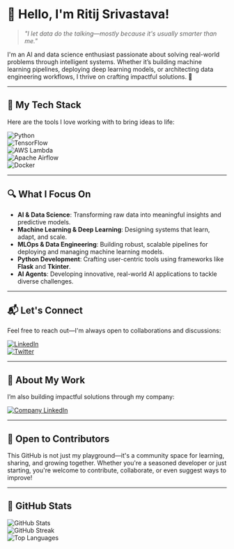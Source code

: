 # 👋 Hello, I'm Ritij Srivastava!  
> *"I let data do the talking—mostly because it's usually smarter than me."*  

I'm an AI and data science enthusiast passionate about solving real-world problems through intelligent systems. Whether it’s building machine learning pipelines, deploying deep learning models, or architecting data engineering workflows, I thrive on crafting impactful solutions. 🚀  

---  

## 🌟 My Tech Stack  

Here are the tools I love working with to bring ideas to life:  

![Python](https://img.shields.io/badge/Python-3776AB?style=for-the-badge&logo=python&logoColor=white)  
![TensorFlow](https://img.shields.io/badge/TensorFlow-FF6F00?style=for-the-badge&logo=tensorflow&logoColor=white)  
![AWS Lambda](https://img.shields.io/badge/AWS%20Lambda-FF9900?style=for-the-badge&logo=amazonaws&logoColor=white)  
![Apache Airflow](https://img.shields.io/badge/Apache%20Airflow-017CEE?style=for-the-badge&logo=apache-airflow&logoColor=white)  
![Docker](https://img.shields.io/badge/Docker-2496ED?style=for-the-badge&logo=docker&logoColor=white)  

---  

## 🔍 What I Focus On  

- **AI & Data Science**: Transforming raw data into meaningful insights and predictive models.  
- **Machine Learning & Deep Learning**: Designing systems that learn, adapt, and scale.  
- **MLOps & Data Engineering**: Building robust, scalable pipelines for deploying and managing machine learning models.  
- **Python Development**: Crafting user-centric tools using frameworks like **Flask** and **Tkinter**.  
- **AI Agents**: Developing innovative, real-world AI applications to tackle diverse challenges.  

---  

## 📬 Let's Connect  

Feel free to reach out—I'm always open to collaborations and discussions:  

[![LinkedIn](https://img.shields.io/badge/LinkedIn-0A66C2?style=for-the-badge&logo=linkedin&logoColor=white)](https://www.linkedin.com/in/ritij-srivastava-18663a251/)  
[![Twitter](https://img.shields.io/badge/Twitter-1DA1F2?style=for-the-badge&logo=twitter&logoColor=white)](https://twitter.com/RitijSriva6475)  

---  

## 🏢 About My Work  

I’m also building impactful solutions through my company:  

[![Company LinkedIn](https://img.shields.io/badge/Company-LinkedIn-0A66C2?style=for-the-badge&logo=linkedin&logoColor=white)](https://www.linkedin.com/company/vertaflow//)  

---  

## 🤝 Open to Contributors  

This GitHub is not just my playground—it's a community space for learning, sharing, and growing together. Whether you're a seasoned developer or just starting, you're welcome to contribute, collaborate, or even suggest ways to improve!  

---  

## 🚀 GitHub Stats  

![GitHub Stats](https://github-readme-stats.vercel.app/api?username=Ritij-cpu&show_icons=true&theme=radical)  
![GitHub Streak](https://streak-stats.demolab.com?user=Ritij-cpu&theme=radical&hide_border=true)  
![Top Languages](https://github-readme-stats.vercel.app/api/top-langs/?username=Ritij-cpu&layout=compact&theme=radical)  
